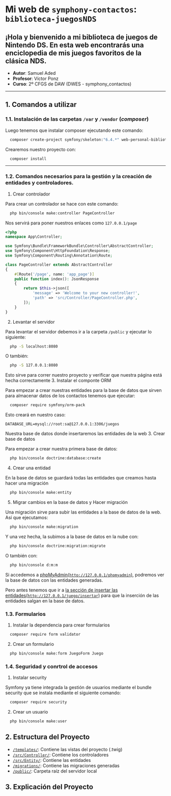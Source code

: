 # Mi web de `symphony-contactos`: `biblioteca-juegosNDS`
¡Hola y bienvenido a mi biblioteca de juegos de Nintendo DS. En esta web encontrarás una enciclopedia de mis juegos favoritos de la clásica NDS.
---
- **Autor**: Samuel Aded
- **Profesor**: Víctor Ponz
- **Curso**: 2º CFGS de DAW (DWES - symphony_contactos)
---
## 1. Comandos a utilizar
### 1.1. Instalación de las carpetas `/var` y `/vendor` (*composer*)
Luego tenemos que instalar composer ejecutando este comando:
```bash
  composer create-project symfony/skeleton:"6.4.*" web-personal-bibliotecaNDS-SamAdeSan
```
Crearemos nuestro proyecto con:
```bash
  composer install
```
---
### 1.2. Comandos necesarios para la gestión y la creación de entidades y controladores.
1. Crear controlador

Para crear un controlador se hace con este comando:
```bash
  php bin/console make:controller PageController
```
Nos servirá para poner nuestros enlaces como `127.0.0.1/page`
```php
<?php
namespace App\Controller;

use Symfony\Bundle\FrameworkBundle\Controller\AbstractController;
use Symfony\Component\HttpFoundation\Response;
use Symfony\Component\Routing\Annotation\Route;

class PageController extends AbstractController
{
    #[Route('/page', name: 'app_page')]
    public function index(): JsonResponse
    {
        return $this->json([
            'message' => 'Welcome to your new controller!',
            'path' => 'src/Controller/PageController.php',
        ]);
    }
}
```
2. Levantar el servidor

Para levantar el servidor debemos ir a la carpeta `/public` y ejecutar lo siguiente:
```bash
  php -S localhost:8080
```
O también:
```bash
  php -S 127.0.0.1:8080
```
Esto sirve para correr nuestro proyecto y verificar que nuestra página está hecha correctamente
3. Instalar el componte ORM

Para empezar a crear nuestras entidades para la base de datos que sirven para almacenar datos de los contactos tenemos que ejecutar: 
```bash
  composer require symfony/orm-pack
```
Esto creará en nuestro caso:
```dockerignore
DATABASE_URL=mysql://root:sa@127.0.0.1:3306/juegos
```
Nuestra base de datos donde insertaremos las entidades de la web
3. Crear base de datos

Para empezar a crear nuestra primera base de datos:
```bash
  php bin/console doctrine:database:create
```
4. Crear una entidad

En la base de datos se guardará todas las entidades que creamos hasta hacer una migración
```bash
  php bin/console make:entity
```
5. Migrar cambios en la base de datos y Hacer migración

Una migración sirve para subir las entidades a la base de datos de la web. Así que ejecutamos:
```bash
  php bin/console make:migration
```
Y una vez hecha, la subimos a la base de datos en la nube con:
```bash
  php bin/console doctrine:migration:migrate
```
O también con:
```bash
  php bin/console d:m:m
```
Si accedemos a [phpMyAdmin(`http://127.0.0.1/phpmyadmin`)](http://127.0.0.1/phpmyadmin), podremos ver la base de datos con las entidades generadas.

Pero antes tenemos que ir a [la sección de insertar las entidades(`http://127.0.0.1/juego/insertar`)](http://127.0.0.1/juego/insertar) para que la inserción de las entidades salgan en la base de datos.

### 1.3. Formularios
1. Instalar la dependencia para crear formularios
```bash
  composer require form validator
```
2. Crear un formulario
```bash
  php bin/console make:form JuegoForm Juego
```
### 1.4. Seguridad y conrtrol de accesos
1. Instalar security 

Symfony ya tiene integrada la gestión de usuarios mediante el bundle security que se instala mediante el siguiente comando:
```bash
  composer require security
```
2. Crear un usuario
```bash
  php bin/console make:user
``` 
## 2. Estructura del Proyecto
- [`/templates/`](./templates): Contiene las vistas del proyecto (.twig)
- [`/src/Controller/`](./src/Controller): Contiene los controladores
- [`/src/Entity/`](/src/Entity): Contiene las entidades
- [`/migrations/`](/migrations): Contiene las migraciones generadas
- [`/public/`](./public): Carpeta raíz del servidor local
## 3. Explicación del Proyecto

